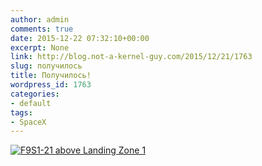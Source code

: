 ```yaml
---
author: admin
comments: true
date: 2015-12-22 07:32:10+00:00
excerpt: None
link: http://blog.not-a-kernel-guy.com/2015/12/21/1763
slug: получилось
title: Получилось!
wordpress_id: 1763
categories:
- default
tags:
- SpaceX
---
```


[![F9S1-21 above Landing Zone 1](https://pbs.twimg.com/media/CWzUJbpUkAEBOtD.jpg)](https://twitter.com/SpaceX/status/679150903371304960)
